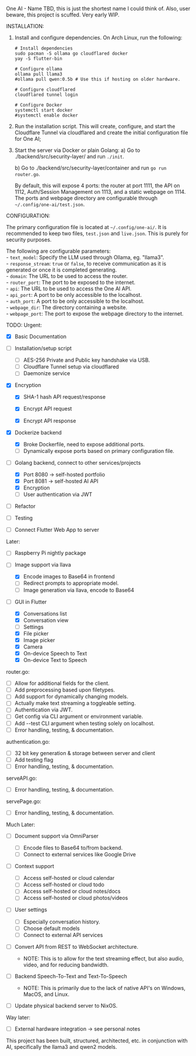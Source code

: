 One AI - Name TBD, this is just the shortest name I could think of.
Also, user beware, this project is scuffed. Very early WIP.

INSTALLATION:

1. Install and configure dependencies. On Arch Linux, run the following:
    ```
    # Install dependencies
    sudo pacman -S ollama go cloudflared docker
    yay -S flutter-bin
    
    # Configure ollama
    ollama pull llama3
    #ollama pull qwen:0.5b # Use this if hosting on older hardware.

    # Configure cloudflared
    cloudflared tunnel login

    # Configure Docker
    systemctl start docker
    #systemctl enable docker

    ```

2. Run the installation script. This will create, configure, and start the
   Cloudflare Tunnel via cloudflared and create the initial configuration
   file for One AI;

3. Start the server via Docker or plain Golang:
   a) Go to ./backend/src/security-layer/ and run `./init`.
        
   b) Go to ./backend/src/security-layer/container and run `go run router.go`.

   By default, this will expose 4 ports: the router at port 1111, the API on
   1112, Auth/Session Management on 1113, and a static webpage on 1114. The
   ports and webpage directory are configurable through
   `~/.config/one-ai/test.json`.
   
CONFIGURATION:

The primary configuration file is located at `~/.config/one-ai/`. It is 
recommended to keep two files, `test.json` and `live.json`. This is purely
for security purposes.

The following are configurable parameters:<br>
    - `text_model`: Specify the LLM used through Ollama, eg. "llama3".<br>
    - `response_stream`: `true` or `false`, to receive communication as it is
    generated or once it is completed generating.<br>
    - `domain`: The URL to be used to access the router.<br>
    - `router_port`: The port to be exposed to the internet.<br>
    - `api`: The URL to be used to access the One AI API.<br>
    - `api_port`: A port to be only accessible to the localhost.<br>
    - `auth_port`: A port to be only accessible to the localhost.<br>
    - `webpage_dir`: The directory containing a website.<br>
    - `webpage_port`: The port to expose the webpage directory to the internet.<br>

TODO:
  Urgent:
  - [x] Basic Documentation

  - [ ] Installation/setup script
    - [ ] AES-256 Private and Public key handshake via USB.
    - [ ] Cloudflare Tunnel setup via cloudflared
    - [ ] Daemonize service

  - [x] Encryption
    - [x] SHA-1 hash API request/response
    - [x] Encrypt API request
    - [x] Encrypt API response


  - [x] Dockerize backend
    - [x] Broke Dockerfile, need to expose additional ports.
    - [ ] Dynamically expose ports based on primary configuration file.

  - [ ] Golang backend, connect to other services/projects
    - [x] Port 8080 -> self-hosted portfolio
    - [x] Port 8081 -> self-hosted AI API
    - [x] Encryption
    - [ ] User authentication via JWT

  - [ ] Refactor

  - [ ] Testing

  - [ ] Connect Flutter Web App to server

  Later:
  - [ ] Raspberry Pi nightly package

  - [ ] Image support via llava
    - [x] Encode images to Base64 in frontend
    - [ ] Redirect prompts to appropriate model.
    - [ ] Image generation via llava, encode to Base64

  - [ ] GUI in Flutter
    - [x] Conversations list
    - [x] Conversation view
    - [ ] Settings
    - [x] File picker
    - [x] Image picker
    - [x] Camera
    - [x] On-device Speech to Text
    - [x] On-device Text to Speech

  router.go:
  - [ ] Allow for additional fields for the client.
  - [ ] Add preprocessing based upon filetypes.
  - [ ] Add support for dynamically changing models.
  - [ ] Actually make text streaming a toggleable setting.
  - [ ] Authentication via JWT.
  - [ ] Get config via CLI argument or environment variable.
  - [ ] Add --test CLI argument when testing solely on localhost.
  - [ ] Error handling, testing, & documentation.

  authentication.go:
  - [ ] 32 bit key generation & storage between server and client
  - [ ] Add testing flag
  - [ ] Error handling, testing, & documentation.

  serveAPI.go:
  - [ ] Error handling, testing, & documentation.

  servePage.go:
  - [ ] Error handling, testing, & documentation.

  Much Later:
  - [ ] Document support via OmniParser
    - [ ] Encode files to Base64 to/from backend.
    - [ ] Connect to external services like Google Drive

  - [ ] Context support
    - [ ] Access self-hosted or cloud calendar
    - [ ] Access self-hosted or cloud todo
    - [ ] Access self-hosted or cloud notes/docs
    - [ ] Access self-hosted or cloud photos/videos

  - [ ] User settings
    - [ ] Especially conversation history.
    - [ ] Choose default models
    - [ ] Connect to external API services

  - [ ] Convert API from REST to WebSocket architecture.
    - NOTE: This is to allow for the text streaming effect,
    but also audio, video, and for reducing bandwidth.

  - [ ] Backend Speech-To-Text and Text-To-Speech
    - NOTE: This is primarily due to the lack of native
    API's on Windows, MacOS, and Linux.

  - [ ] Update physical backend server to NixOS.

Way later:
- [ ] External hardware integration -> see personal notes

This project has been built, structured, architected, etc. in conjunction
with AI, specifically the llama3 and qwen2 models.
